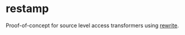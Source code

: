 # restamp

Proof-of-concept for source level access transformers using [rewrite](https://github.com/openrewrite/rewrite).
